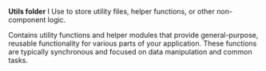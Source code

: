 **Utils folder**
I Use to store utility files, helper functions, or other non-component logic.

Contains utility functions and helper modules that provide general-purpose, reusable functionality for various parts of your application. These functions are typically synchronous and focused on data manipulation and common tasks.